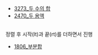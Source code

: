 - [3273_두 수의 합](https://www.acmicpc.net/problem/3273)
- [2470_두 용액](https://www.acmicpc.net/problem/2470)
</br>
정렬 후 시작(lt)과 끝(rt)를 더하면서 진행 </br>

- [1806_부분합](https://www.acmicpc.net/problem/1806)